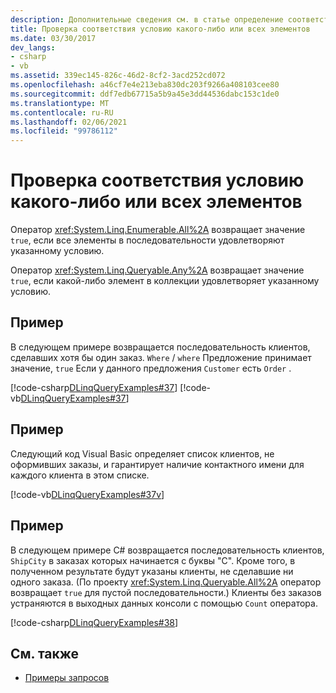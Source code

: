 ```yaml
---
description: Дополнительные сведения см. в статье определение соответствия одного или всех элементов последовательности условию.
title: Проверка соответствия условию какого-либо или всех элементов
ms.date: 03/30/2017
dev_langs:
- csharp
- vb
ms.assetid: 339ec145-826c-46d2-8cf2-3acd252cd072
ms.openlocfilehash: a46cf7e4e213eba830dc203f9266a408103cee80
ms.sourcegitcommit: ddf7edb67715a5b9a45e3dd44536dabc153c1de0
ms.translationtype: MT
ms.contentlocale: ru-RU
ms.lasthandoff: 02/06/2021
ms.locfileid: "99786112"
---
```

# <a name="determine-if-any-or-all-elements-in-a-sequence-satisfy-a-condition"></a>Проверка соответствия условию какого-либо или всех элементов

Оператор <xref:System.Linq.Enumerable.All%2A> возвращает значение `true`, если все элементы в последовательности удовлетворяют указанному условию.  
  
 Оператор <xref:System.Linq.Queryable.Any%2A> возвращает значение `true`, если какой-либо элемент в коллекции удовлетворяет указанному условию.  
  
## <a name="example"></a>Пример  

 В следующем примере возвращается последовательность клиентов, сделавших хотя бы один заказ. `Where` / `where` Предложение принимает значение, `true` Если у данного предложения `Customer` есть `Order` .  
  
 [!code-csharp[DLinqQueryExamples#37](../../../../../../samples/snippets/csharp/VS_Snippets_Data/DLinqQueryExamples/cs/Program.cs#37)]
 [!code-vb[DLinqQueryExamples#37](../../../../../../samples/snippets/visualbasic/VS_Snippets_Data/DLinqQueryExamples/vb/Module1.vb#37)]  
  
## <a name="example"></a>Пример  

 Следующий код Visual Basic определяет список клиентов, не оформивших заказы, и гарантирует наличие контактного имени для каждого клиента в этом списке.  
  
 [!code-vb[DLinqQueryExamples#37v](../../../../../../samples/snippets/visualbasic/VS_Snippets_Data/DLinqQueryExamples/vb/Module1.vb#37v)]  
  
## <a name="example"></a>Пример  

 В следующем примере C# возвращается последовательность клиентов, `ShipCity` в заказах которых начинается с буквы "С". Кроме того, в полученном результате будут указаны клиенты, не сделавшие ни одного заказа. (По проекту <xref:System.Linq.Queryable.All%2A> оператор возвращает `true` для пустой последовательности.) Клиенты без заказов устраняются в выходных данных консоли с помощью `Count` оператора.  
  
 [!code-csharp[DLinqQueryExamples#38](../../../../../../samples/snippets/csharp/VS_Snippets_Data/DLinqQueryExamples/cs/Program.cs#38)]  
  
## <a name="see-also"></a>См. также

- [Примеры запросов](query-examples.md)
